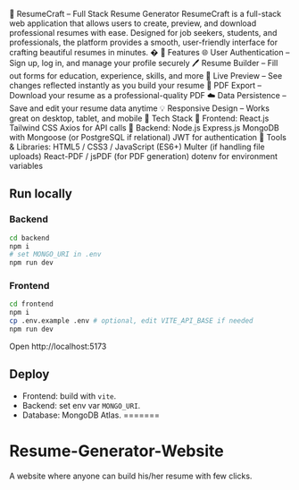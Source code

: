 📝 ResumeCraft – Full Stack Resume Generator
ResumeCraft is a full-stack web application that allows users to create, preview, and download professional resumes with ease. Designed for job seekers, students, and professionals, the platform provides a smooth, user-friendly interface for crafting beautiful resumes in minutes.
� 
🚀 Features
🌐 User Authentication – Sign up, log in, and manage your profile securely
🖊️ Resume Builder – Fill out forms for education, experience, skills, and more
🎨 Live Preview – See changes reflected instantly as you build your resume
📄 PDF Export – Download your resume as a professional-quality PDF
☁️ Data Persistence – Save and edit your resume data anytime
💡 Responsive Design – Works great on desktop, tablet, and mobile
🧰 Tech Stack
🔹 Frontend:
React.js
Tailwind CSS
Axios for API calls
🔹 Backend:
Node.js
Express.js
MongoDB with Mongoose (or PostgreSQL if relational)
JWT for authentication
🔹 Tools & Libraries:
HTML5 / CSS3 / JavaScript (ES6+)
Multer (if handling file uploads)
React-PDF / jsPDF (for PDF generation)
dotenv for environment variables

## Run locally

### Backend
```bash
cd backend
npm i
# set MONGO_URI in .env
npm run dev
```

### Frontend
```bash
cd frontend
npm i
cp .env.example .env # optional, edit VITE_API_BASE if needed
npm run dev
```

Open http://localhost:5173

## Deploy
- Frontend: build with `vite`.
- Backend: set env var `MONGO_URI`.
- Database: MongoDB Atlas.
=======
# Resume-Generator-Website
A website where anyone can build his/her resume with few clicks.
>>>>>>> 
